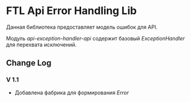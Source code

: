 # FTL Api Error Handling Lib

Данная библиотека предоставляет модель ошибок для API. 

Модуль _api-exception-handler-api_ содержит базовый _ExceptionHandler_ для перехвата исключений.

## Change Log

### V 1.1
- Добавлена фабрика для формирования _Error_